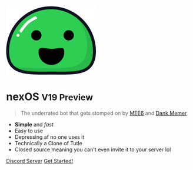 ![logo](_media/icon.svg)

# nexOS <small>V19 Preview</small>

> The underrated bot that gets stomped on by [MEE6](https://mee6.xyz) and [Dank Memer](https://dankmemer.lol)
- **Simple** and *fast*
- Easy to use
- Depressing af no one uses it
- Technically a Clone of Tutle
- Closed source meaning you can't even invite it to your server lol

[Discord Server](https://discord.gg/HcRYd8fp8W)
[Get Started!](#docsify)

